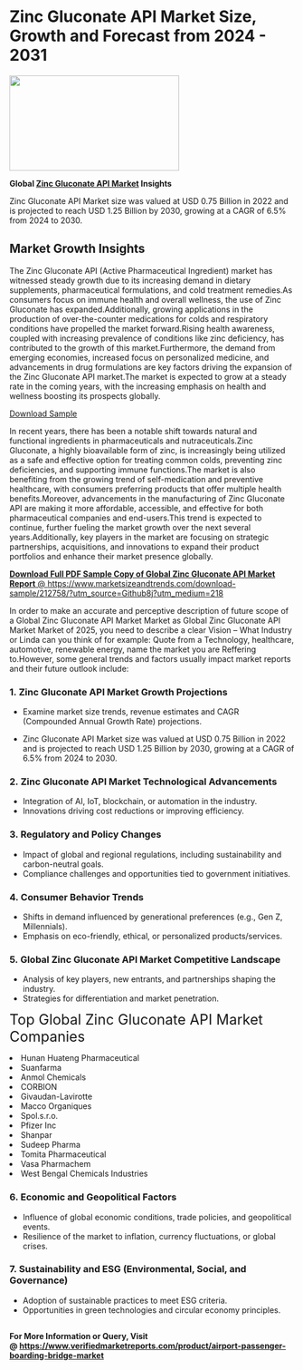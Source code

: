 <H1>Zinc Gluconate API Market Size, Growth and Forecast from 2024 - 2031</H1><img class="aligncenter size-medium wp-image-584254" src="https://thirdeyenews.in/wp-content/uploads/2024/09/Global-Market-Research-300x168.jpeg" alt="" width="300" height="168" /><p><strong>Global&nbsp;<a href="https://www.marketsizeandtrends.com/download-sample/212758/?utm_source=Github8j?utm_medium=218">Zinc Gluconate API Market</a> Insights</strong></p><p>Zinc Gluconate API Market size was valued at USD 0.75 Billion in 2022 and is projected to reach USD 1.25 Billion by 2030, growing at a CAGR of 6.5% from 2024 to 2030.</p><p><h2>Market Growth Insights</h2> <p>The Zinc Gluconate API (Active Pharmaceutical Ingredient) market has witnessed steady growth due to its increasing demand in dietary supplements, pharmaceutical formulations, and cold treatment remedies.As consumers focus on immune health and overall wellness, the use of Zinc Gluconate has expanded.Additionally, growing applications in the production of over-the-counter medications for colds and respiratory conditions have propelled the market forward.Rising health awareness, coupled with increasing prevalence of conditions like zinc deficiency, has contributed to the growth of this market.Furthermore, the demand from emerging economies, increased focus on personalized medicine, and advancements in drug formulations are key factors driving the expansion of the Zinc Gluconate API market.The market is expected to grow at a steady rate in the coming years, with the increasing emphasis on health and wellness boosting its prospects globally.</p> <p><a href="#">Download Sample</a></p> <p>In recent years, there has been a notable shift towards natural and functional ingredients in pharmaceuticals and nutraceuticals.Zinc Gluconate, a highly bioavailable form of zinc, is increasingly being utilized as a safe and effective option for treating common colds, preventing zinc deficiencies, and supporting immune functions.The market is also benefiting from the growing trend of self-medication and preventive healthcare, with consumers preferring products that offer multiple health benefits.Moreover, advancements in the manufacturing of Zinc Gluconate API are making it more affordable, accessible, and effective for both pharmaceutical companies and end-users.This trend is expected to continue, further fueling the market growth over the next several years.Additionally, key players in the market are focusing on strategic partnerships, acquisitions, and innovations to expand their product portfolios and enhance their market presence globally.<p><a href="#"></p><p><span class=""><strong>Download Full PDF Sample Copy of Global Zinc Gluconate API Market Report</strong> @ <a href="https://www.marketsizeandtrends.com/download-sample/212758/?utm_source=Github8j?utm_medium=218" target="_blank">https://www.marketsizeandtrends.com/download-sample/212758/?utm_source=Github8j?utm_medium=218</a></span></p><p>In order to make an accurate and perceptive description of future scope of a Global&nbsp;Zinc Gluconate API Market Market as Global&nbsp;Zinc Gluconate API Market Market of 2025, you need to describe a clear Vision &ndash; What Industry or Linda can you think of for example: Quote from a Technology, healthcare, automotive, renewable energy, name the market you are Reffering to.However, some general trends and factors usually impact market reports and their future outlook include:</p><h3>1.&nbsp;<strong>Zinc Gluconate API Market Growth Projections</strong></h3><ul><li>Examine market size trends, revenue estimates and CAGR (Compounded Annual Growth Rate) projections.</li><li><p>Zinc Gluconate API Market size was valued at USD 0.75 Billion in 2022 and is projected to reach USD 1.25 Billion by 2030, growing at a CAGR of 6.5% from 2024 to 2030.</p></li></ul><h3>2.&nbsp;<strong>Zinc Gluconate API Market Technological Advancements</strong></h3><ul><li>Integration of AI, IoT, blockchain, or automation in the industry.</li><li>Innovations driving cost reductions or improving efficiency.</li></ul><h3>3.&nbsp;<strong>Regulatory and Policy Changes</strong></h3><ul><li>Impact of global and regional regulations, including sustainability and carbon-neutral goals.</li><li>Compliance challenges and opportunities tied to government initiatives.</li></ul><h3>4.&nbsp;<strong>Consumer Behavior Trends</strong></h3><ul><li>Shifts in demand influenced by generational preferences (e.g., Gen Z, Millennials).</li><li>Emphasis on eco-friendly, ethical, or personalized products/services.</li></ul><h3>5.&nbsp;<strong>Global Zinc Gluconate API Market Competitive Landscape</strong></h3><ul><li>Analysis of key players, new entrants, and partnerships shaping the industry.</li><li>Strategies for differentiation and market penetration.</li></ul><p data-pm-slice="1 1 []"><span style="color: inherit; font-family: inherit; font-size: 25px;">Top Global Zinc Gluconate API Market Companies</span></p><div class="" data-test-id=""><p><li>Hunan Huateng Pharmaceutical</li><li> Suanfarma</li><li> Anmol Chemicals</li><li> CORBION</li><li> Givaudan-Lavirotte</li><li> Macco Organiques</li><li> Spol.s.r.o.</li><li> Pfizer Inc</li><li> Shanpar</li><li> Sudeep Pharma</li><li> Tomita Pharmaceutical</li><li> Vasa Pharmachem</li><li> West Bengal Chemicals Industries</li></p></div><h3>6.&nbsp;<strong>Economic and Geopolitical Factors</strong></h3><ul><li>Influence of global economic conditions, trade policies, and geopolitical events.</li><li>Resilience of the market to inflation, currency fluctuations, or global crises.</li></ul><h3>7.&nbsp;<strong>Sustainability and ESG (Environmental, Social, and Governance)</strong></h3><ul><li>Adoption of sustainable practices to meet ESG criteria.</li><li>Opportunities in green technologies and circular economy principles.</li></ul><h2><strong style="font-size: 14px;">For More Information or Query, Visit @&nbsp;</strong><a style="background-color: #ffffff; font-size: 14px;" href="https://www.marketsizeandtrends.com/report/zinc-gluconate-api-market/" target="_blank">https://www.verifiedmarketreports.com/product/airport-passenger-boarding-bridge-market</a></h2>